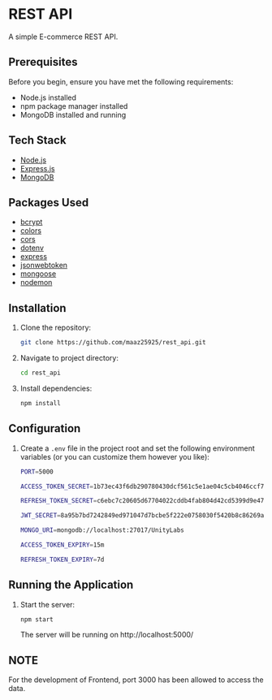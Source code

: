 # REST API

A simple E-commerce REST API.

## Prerequisites

Before you begin, ensure you have met the following requirements:

- Node.js installed
- npm package manager installed
- MongoDB installed and running

## Tech Stack

- [Node.js](https://www.nodejs.org/)
- [Express.js](https://expressjs.com/)
- [MongoDB](https://www.mongodb.com/)

## Packages Used

- [bcrypt](https://www.npmjs.com/package/bcrypt)
- [colors](https://www.npmjs.com/package/colors)
- [cors](https://www.npmjs.com/package/cors)
- [dotenv](https://www.npmjs.com/package/dotenv)
- [express](https://www.npmjs.com/package/express)
- [jsonwebtoken](https://www.npmjs.com/package/jsonwebtoken)
- [mongoose](https://www.npmjs.com/package/mongoose)
- [nodemon](https://www.npmjs.com/package/nodemon)

## Installation

1. Clone the repository:

   ```bash
   git clone https://github.com/maaz25925/rest_api.git
   ```

2. Navigate to project directory:

   ```bash
   cd rest_api
   ```

3. Install dependencies:

   ```bash
   npm install
   ```

## Configuration

1. Create a `.env` file in the project root and set the following environment variables (or you can customize them however you like):

   ```bash
   PORT=5000

   ACCESS_TOKEN_SECRET=1b73ec43f6db290780430dcf561c5e1ae04c5cb4046ccf7a8f12e44149f26e040d54d07b7c0455a9b014b59a14ff708d565a8d007e330b7894e17482179a86cf

   REFRESH_TOKEN_SECRET=c6ebc7c20605d67704022cddb4fab804d42cd5399d9e470c952222bf3ba66fa99473b52a0450e6d05f278a17dab4358777c57b37526003e2fb87d9c03d08b953

   JWT_SECRET=8a95b7bd7242849ed971047d7bcbe5f222e0758030f5420b8c86269a7c52e3a3abac330c6d6941b9c956649e1a577cd6cd627c77b05207a31ba13dd4ef9661d8

   MONGO_URI=mongodb://localhost:27017/UnityLabs

   ACCESS_TOKEN_EXPIRY=15m

   REFRESH_TOKEN_EXPIRY=7d
   ```

## Running the Application

1. Start the server:

   ```bash
   npm start
   ```

   The server will be running on http://localhost:5000/

## NOTE

For the development of Frontend, port 3000 has been allowed to access the data.
